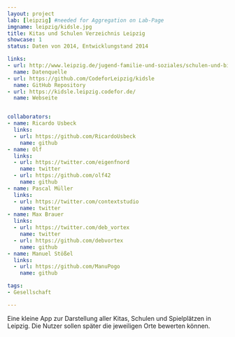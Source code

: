 ```yaml
---
layout: project
lab: [leipzig] #needed for Aggregation on Lab-Page
imgname: leipzig/kidsle.jpg
title: Kitas und Schulen Verzeichnis Leipzig
showcase: 1
status: Daten von 2014, Entwicklungstand 2014

links:
- url: http://www.leipzig.de/jugend-familie-und-soziales/schulen-und-bildung/schulen/
  name: Datenquelle
- url: https://github.com/CodeforLeipzig/kidsle
  name: GitHub Repository
- url: https://kidsle.leipzig.codefor.de/
  name: Webseite


collaborators:
- name: Ricardo Usbeck
  links:
  - url: https://github.com/RicardoUsbeck
    name: github
- name: Olf
  links:
  - url: https://twitter.com/eigenfnord
    name: twitter
  - url: https://github.com/olf42
    name: github
- name: Pascal Müller
  links:
  - url: https://twitter.com/contextstudio
    name: twitter
- name: Max Brauer
  links:
  - url: https://twitter.com/deb_vortex
    name: twitter
  - url: https://github.com/debvortex
    name: github
- name: Manuel Stößel
  links:
  - url: https://github.com/ManuPogo
    name: github

tags:
- Gesellschaft

---
```


Eine kleine App zur Darstellung aller Kitas, Schulen und Spielplätzen in Leipzig. Die Nutzer sollen später die jeweiligen Orte bewerten können.
